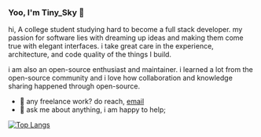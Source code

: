 ### Yoo, I'm Tiny_Sky 👋

hi, A college student studying hard to become a full stack developer. my passion for software lies with dreaming up ideas and making them come true with elegant interfaces. i take great care in the experience, architecture, and code quality of the things I build.

i am also an open-source enthusiast and maintainer. i learned a lot from the open-source community and i love how collaboration and knowledge sharing happened through open-source.

  
- 💼 any freelance work? do reach, [email](goto.age@gmail.com)
- 💬 ask me about anything, i am happy to help;

[![Top Langs](https://github-readme-stats.vercel.app/api/top-langs/?username=tiny-sky&hide=javascript,html&exclude_repo=tiny-sky.github.io)](https://github.com/anuraghazra/github-readme-stats)





